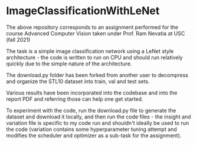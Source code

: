 # ImageClassificationWithLeNet

The above repository corresponds to an assignment performed for the course Advanced Computer Vision taken under Prof. Ram Nevatia at USC (fall 2021)

The task is a simple image classification network using a LeNet style architecture - the code is written to run on CPU and should run relatively quickly due to the simple nature of the architecture.

The download.py folder has been forked from another user to decompress and organize the STL10 dataset into train, val and test sets.

Various results have been incorporated into the codebase and into the report PDF and referring those can help one get started.

To experiment with the code, run the download.py file to generate the dataset and download it locally, and then run the code files - the insight and variation file is specific to my code run and shouldn't ideally be used to run the code (variation contains some hyperparameter tuning attempt and modifies the scheduler and optimizer as a sub-task for the assignment).
